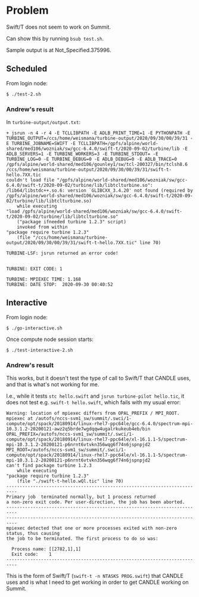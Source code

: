# Problem

Swift/T does not seem to work on Summit.

Can show this by running `bsub test.sh`.

Sample output is at Not_Specified.375996.

## Scheduled

From login node:
```
$ ./test-2.sh
```

### Andrew's result

In `turbine-output/output.txt`:

```
+ jsrun -n 4 -r 4 -E TCLLIBPATH -E ADLB_PRINT_TIME=1 -E PYTHONPATH -E TURBINE_OUTPUT=/ccs/home/weismana/turbine-output/2020/09/30/00/39/31 -E TURBINE_JOBNAME=SWIFT -E TCLLIBPATH=/gpfs/alpine/world-shared/med106/wozniak/sw/gcc-6.4.0/swift-t/2020-09-02/turbine/lib -E ADLB_SERVERS=1 -E TURBINE_WORKERS=3 -E TURBINE_STDOUT= -E TURBINE_LOG=0 -E TURBINE_DEBUG=0 -E ADLB_DEBUG=0 -E ADLB_TRACE=0 /gpfs/alpine/world-shared/med106/gounley1/sw/tcl-200327/bin/tclsh8.6 /ccs/home/weismana/turbine-output/2020/09/30/00/39/31/swift-t-hello.7XX.tic
couldn't load file "/gpfs/alpine/world-shared/med106/wozniak/sw/gcc-6.4.0/swift-t/2020-09-02/turbine/lib/libtclturbine.so": /lib64/libstdc++.so.6: version `GLIBCXX_3.4.20' not found (required by /gpfs/alpine/world-shared/med106/wozniak/sw/gcc-6.4.0/swift-t/2020-09-02/turbine/lib/libtclturbine.so)
    while executing
"load /gpfs/alpine/world-shared/med106/wozniak/sw/gcc-6.4.0/swift-t/2020-09-02/turbine/lib/libtclturbine.so"
    ("package ifneeded turbine 1.2.3" script)
    invoked from within
"package require turbine 1.2.3"
    (file "/ccs/home/weismana/turbine-output/2020/09/30/00/39/31/swift-t-hello.7XX.tic" line 70)

TURBINE-LSF: jsrun returned an error code!


TURBINE: EXIT CODE: 1

TURBINE: MPIEXEC TIME: 1.168
TURBINE: DATE STOP:  2020-09-30 00:40:52
```

## Interactive

From login node:
```
$ ./go-interactive.sh
```

Once compute node session starts:
```
$ ./test-interactive-2.sh
```

### Andrew's result

This works, but it doesn't test the type of call to Swift/T that CANDLE uses, and that is what's not working for me.

I.e., while it tests `stc hello.swift` and `jsrun turbine-pilot hello.tic`, it does not test e.g. `swift-t hello.swift`, which fails with my usual error:

```
Warning: location of mpiexec differs from OPAL_PREFIX / MPI_ROOT.
mpiexec at /autofs/nccs-svm1_sw/summit/.swci/1-compute/opt/spack/20180914/linux-rhel7-ppc64le/gcc-6.4.0/spectrum-mpi-10.3.1.2-20200121-awz2q5brde7wgdqqw4ugalrkukeub4eb/bin
OPAL_PREFIX=/autofs/nccs-svm1_sw/summit/.swci/1-compute/opt/spack/20180914/linux-rhel7-ppc64le/xl-16.1.1-5/spectrum-mpi-10.3.1.2-20200121-p6nrnt6vtvkn356wqg6f74n6jspnpjd2
MPI_ROOT=/autofs/nccs-svm1_sw/summit/.swci/1-compute/opt/spack/20180914/linux-rhel7-ppc64le/xl-16.1.1-5/spectrum-mpi-10.3.1.2-20200121-p6nrnt6vtvkn356wqg6f74n6jspnpjd2
can't find package turbine 1.2.3
    while executing
"package require turbine 1.2.3"
    (file "./swift-t-hello.wQl.tic" line 70)
--------------------------------------------------------------------------
Primary job  terminated normally, but 1 process returned
a non-zero exit code. Per user-direction, the job has been aborted.
--------------------------------------------------------------------------
--------------------------------------------------------------------------
mpiexec detected that one or more processes exited with non-zero status, thus causing
the job to be terminated. The first process to do so was:

  Process name: [[2782,1],1]
  Exit code:    1
--------------------------------------------------------------------------
```

This is the form of Swift/T (`swift-t -n NTASKS PROG.swift`) that CANDLE uses and is what I need to get working in order to get CANDLE working on Summit.
